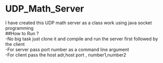 # UDP_Math_Server
I have created this UDP math server as a class work using java socket programming<br>
##How to Run ?<br>
-No big task just clone it and compile and run the server first followed by the client<br>
-For server pass port number as a command line argument <br>
-For client pass the host adr,host port , number1,number2<br>
